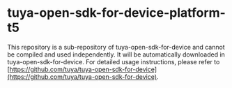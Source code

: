 # tuya-open-sdk-for-device-platform-t5
This repository is a sub-repository of tuya-open-sdk-for-device and cannot be compiled and used independently. It will be automatically downloaded in tuya-open-sdk-for-device. For detailed usage instructions, please refer to [https://github.com/tuya/tuya-open-sdk-for-device](https://github.com/tuya/tuya-open-sdk-for-device).

